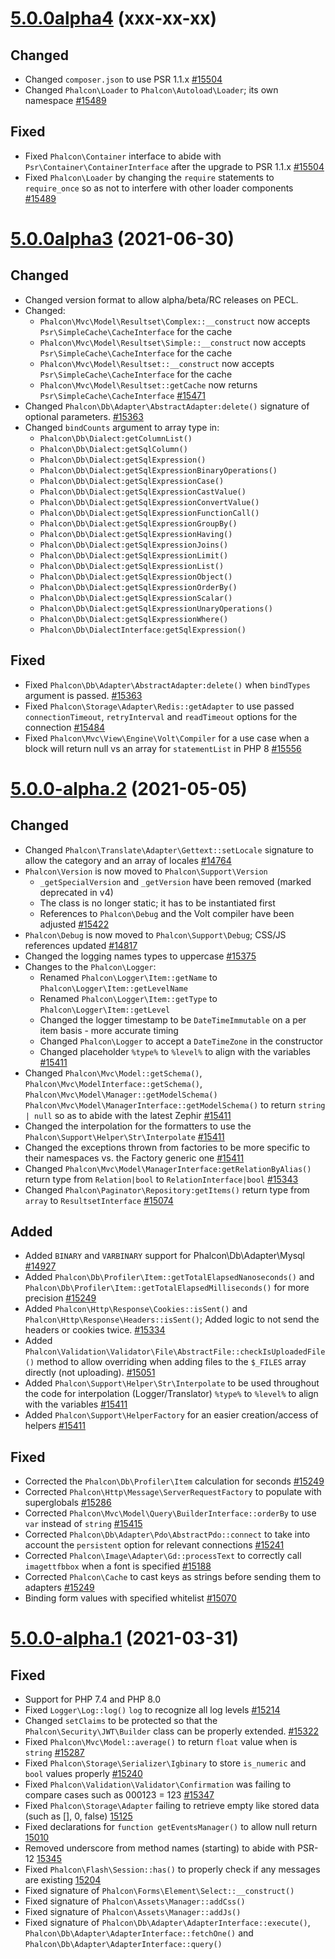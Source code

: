 # [5.0.0alpha4](https://github.com/phalcon/cphalcon/releases/tag/v5.0.0alpha4) (xxx-xx-xx)

## Changed
- Changed `composer.json` to use PSR 1.1.x [#15504](https://github.com/phalcon/cphalcon/issues/15504)
- Changed `Phalcon\Loader` to `Phalcon\Autoload\Loader`; its own namespace [#15489](https://github.com/phalcon/cphalcon/issues/15489)

## Fixed
- Fixed `Phalcon\Container` interface to abide with `Psr\Container\ContainerInterface` after the upgrade to PSR 1.1.x [#15504](https://github.com/phalcon/cphalcon/issues/15504)
- Fixed `Phalcon\Loader` by changing the `require` statements to `require_once` so as not to interfere with other loader components [#15489](https://github.com/phalcon/cphalcon/issues/15489)

# [5.0.0alpha3](https://github.com/phalcon/cphalcon/releases/tag/v5.0.0alpha3) (2021-06-30)

## Changed
- Changed version format to allow alpha/beta/RC releases on PECL. 
- Changed:
    - `Phalcon\Mvc\Model\Resultset\Complex::__construct` now accepts `Psr\SimpleCache\CacheInterface` for the cache
    - `Phalcon\Mvc\Model\Resultset\Simple::__construct` now accepts `Psr\SimpleCache\CacheInterface` for the cache
    - `Phalcon\Mvc\Model\Resultset::__construct` now accepts `Psr\SimpleCache\CacheInterface` for the cache
    - `Phalcon\Mvc\Model\Resultset::getCache` now returns `Psr\SimpleCache\CacheInterface` [#15471](https://github.com/phalcon/cphalcon/issues/15471)
- Changed `Phalcon\Db\Adapter\AbstractAdapter:delete()` signature of optional parameters. [#15363](https://github.com/phalcon/cphalcon/issues/15363)
- Changed `bindCounts` argument to array type in:
    - `Phalcon\Db\Dialect:getColumnList()`
    - `Phalcon\Db\Dialect:getSqlColumn()`
    - `Phalcon\Db\Dialect:getSqlExpression()`
    - `Phalcon\Db\Dialect:getSqlExpressionBinaryOperations()`
    - `Phalcon\Db\Dialect:getSqlExpressionCase()`
    - `Phalcon\Db\Dialect:getSqlExpressionCastValue()`
    - `Phalcon\Db\Dialect:getSqlExpressionConvertValue()`
    - `Phalcon\Db\Dialect:getSqlExpressionFunctionCall()`
    - `Phalcon\Db\Dialect:getSqlExpressionGroupBy()`
    - `Phalcon\Db\Dialect:getSqlExpressionHaving()`
    - `Phalcon\Db\Dialect:getSqlExpressionJoins()`
    - `Phalcon\Db\Dialect:getSqlExpressionLimit()`
    - `Phalcon\Db\Dialect:getSqlExpressionList()`
    - `Phalcon\Db\Dialect:getSqlExpressionObject()`
    - `Phalcon\Db\Dialect:getSqlExpressionOrderBy()`
    - `Phalcon\Db\Dialect:getSqlExpressionScalar()`
    - `Phalcon\Db\Dialect:getSqlExpressionUnaryOperations()`
    - `Phalcon\Db\Dialect:getSqlExpressionWhere()`
    - `Phalcon\Db\DialectInterface:getSqlExpression()`

## Fixed
- Fixed `Phalcon\Db\Adapter\AbstractAdapter:delete()` when `bindTypes` argument is passed. [#15363](https://github.com/phalcon/cphalcon/issues/15363)
- Fixed `Phalcon\Storage\Adapter\Redis::getAdapter` to use passed `connectionTimeout`, `retryInterval` and `readTimeout` options for the connection [#15484](https://github.com/phalcon/cphalcon/issues/15484)
- Fixed `Phalcon\Mvc\View\Engine\Volt\Compiler` for a use case when a block will return null vs an array for `statementList` in PHP 8 [#15556](https://github.com/phalcon/cphalcon/issues/15556)

# [5.0.0-alpha.2](https://github.com/phalcon/cphalcon/releases/tag/v5.0.0-alpha.2) (2021-05-05)

## Changed
- Changed `Phalcon\Translate\Adapter\Gettext::setLocale` signature to allow the category and an array of locales [#14764](https://github.com/phalcon/cphalcon/issues/14764)
- `Phalcon\Version` is now moved to `Phalcon\Support\Version`
    - `_getSpecialVersion` and `_getVersion` have been removed (marked deprecated in v4)
    - The class is no longer static; it has to be instantiated first
    - References to `Phalcon\Debug` and the Volt compiler have been adjusted [#15422](https://github.com/phalcon/cphalcon/issues/15422)
- `Phalcon\Debug` is now moved to `Phalcon\Support\Debug`; CSS/JS references updated [#14817](https://github.com/phalcon/cphalcon/issues/14817)
- Changed the logging names types to uppercase [#15375](https://github.com/phalcon/cphalcon/issues/15375)
- Changes to the `Phalcon\Logger`:
    - Renamed `Phalcon\Logger\Item::getName` to `Phalcon\Logger\Item::getLevelName`
    - Renamed `Phalcon\Logger\Item::getType` to `Phalcon\Logger\Item::getLevel`
    - Changed the logger timestamp to be `DateTimeImmutable` on a per item basis - more accurate timing
    - Changed `Phalcon\Logger` to accept a `DateTimeZone` in the constructor
    - Changed placeholder `%type%` to `%level%` to align with the variables [#15411](https://github.com/phalcon/cphalcon/issues/15411)
- Changed `Phalcon\Mvc\Model::getSchema()`, `Phalcon\Mvc\ModelInterface::getSchema()`, `Phalcon\Mvc\Model\Manager::getModelSchema()` `Phalcon\Mvc\Model\ManagerInterface::getModelSchema()` to return `string | null` so as to abide with the latest Zephir [#15411](https://github.com/phalcon/cphalcon/issues/15411)
- Changed the interpolation for the formatters to use the `Phalcon\Support\Helper\Str\Interpolate` [#15411](https://github.com/phalcon/cphalcon/issues/15411)
- Changed the exceptions thrown from factories to be more specific to their namespaces vs. the Factory generic one [#15411](https://github.com/phalcon/cphalcon/issues/15411)
- Changed `Phalcon\Mvc\Model\ManagerInterface:getRelationByAlias()` return type from `Relation|bool` to `RelationInterface|bool` [#15343](https://github.com/phalcon/cphalcon/issues/15343)
- Changed `Phalcon\Paginator\Repository:getItems()` return type from `array` to `ResultsetInterface` [#15074](https://github.com/phalcon/cphalcon/issues/15074)

## Added
- Added `BINARY` and `VARBINARY` support for Phalcon\Db\Adapter\Mysql [#14927](https://github.com/phalcon/cphalcon/issues/14927)
- Added `Phalcon\Db\Profiler\Item::getTotalElapsedNanoseconds()` and `Phalcon\Db\Profiler\Item::getTotalElapsedMilliseconds()` for more precision [#15249](https://github.com/phalcon/cphalcon/issues/15249)
- Added `Phalcon\Http\Response\Cookies::isSent()` and `Phalcon\Http\Response\Headers::isSent()`; Added logic to not send the headers or cookies twice. [#15334](https://github.com/phalcon/cphalcon/issues/15334)
- Added `Phalcon\Validation\Validator\File\AbstractFile::checkIsUploadedFile()` method to allow overriding when adding files to the `$_FILES` array directly (not uploading). [#15051](https://github.com/phalcon/cphalcon/issues/15051)
- Added `Phalcon\Support\Helper\Str\Interpolate` to be used throughout the code for interpolation (Logger/Translator) `%type%` to `%level%` to align with the variables [#15411](https://github.com/phalcon/cphalcon/issues/15411)
- Added `Phalcon\Support\HelperFactory` for an easier creation/access of helpers [#15411](https://github.com/phalcon/cphalcon/issues/15411)

## Fixed
- Corrected the `Phalcon\Db\Profiler\Item` calculation for seconds [#15249](https://github.com/phalcon/cphalcon/issues/15249) 
- Corrected `Phalcon\Http\Message\ServerRequestFactory` to populate with superglobals [#15286](https://github.com/phalcon/cphalcon/issues/15286)
- Corrected `Phalcon\Mvc\Model\Query\BuilderInterface::orderBy` to use `var` instead of `string` [#15415](https://github.com/phalcon/cphalcon/issues/15415)
- Corrected `Phalcon\Db\Adapter\Pdo\AbstractPdo::connect` to take into account the `persistent` option for relevant connections [#15241](https://github.com/phalcon/cphalcon/issues/15241)
- Corrected `Phalcon\Image\Adapter\Gd::processText` to correctly call `imagettfbbox` when a font is specified [#15188](https://github.com/phalcon/cphalcon/issues/15188)
- Corrected `Phalcon\Cache` to cast keys as strings before sending them to adapters [#15249](https://github.com/phalcon/cphalcon/issues/15249)
- Binding form values with specified whitelist [#15070](https://github.com/phalcon/cphalcon/issues/15070)

# [5.0.0-alpha.1](https://github.com/phalcon/cphalcon/releases/tag/v5.0.0-alpha.1) (2021-03-31)

## Fixed
- Support for PHP 7.4 and PHP 8.0
- Fixed `Logger\Log::log()` `log` to recognize all log levels [#15214](https://github.com/phalcon/cphalcon/issues/15214)
- Changed `setClaims` to be protected so that the `Phalcon\Security\JWT\Builder` class can be properly extended. [#15322](https://github.com/phalcon/cphalcon/issues/15322)
- Fixed `Phalcon\Mvc\Model::average()` to return `float` value when is `string` [#15287](https://github.com/phalcon/cphalcon/pull/15287)
- Fixed `Phalcon\Storage\Serializer\Igbinary` to store `is_numeric` and `bool` values properly [#15240](https://github.com/phalcon/cphalcon/pull/15240)
- Fixed `Phalcon\Validation\Validator\Confirmation` was failing to compare cases such as 000123 = 123 [#15347](https://github.com/phalcon/cphalcon/pull/15347)
- Fixed `Phalcon\Storage\Adapter` failing to retrieve empty like stored data (such as [], 0, false) [15125](https://github.com/phalcon/cphalcon/issues/15125) 
- Fixed declarations for `function getEventsManager()` to allow null return [15010](https://github.com/phalcon/cphalcon/issues/15010)
- Removed underscore from method names (starting) to abide with PSR-12 [15345](https://github.com/phalcon/cphalcon/issues/15345)
- Fixed `Phalcon\Flash\Session::has()` to properly check if any messages are existing [15204](https://github.com/phalcon/cphalcon/issues/15204)
- Fixed signature of `Phalcon\Forms\Element\Select::__construct()`
- Fixed signature of `Phalcon\Assets\Manager::addCss()`
- Fixed signature of `Phalcon\Assets\Manager::addJs()`
- Fixed signature of `Phalcon\Db\Adapter\AdapterInterface::execute()`, `Phalcon\Db\Adapter\AdapterInterface::fetchOne()` and `Phalcon\Db\Adapter\AdapterInterface::query()`
